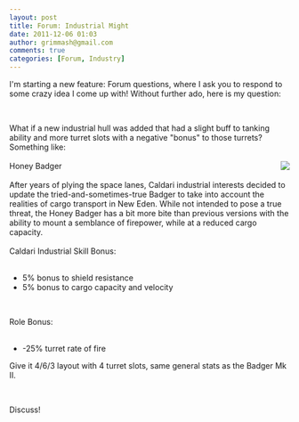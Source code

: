 ```yaml
---
layout: post
title: Forum: Industrial Might
date: 2011-12-06 01:03
author: grimmash@gmail.com
comments: true
categories: [Forum, Industry]
---
```

I'm starting a new feature: Forum questions, where I ask you to respond to some crazy idea I come up with! Without further ado, here is my question:<br /><p><br /></p><p>What if a new industrial hull was added that had a slight buff to tanking ability and more turret slots with a negative "bonus" to those turrets? Something like:<br /><br /><a href="http://grimmash.com/wp-content/uploads/2011/12/badgermk21.jpg" style="clear: right; float: right; margin-bottom: 1em; margin-left: 1em;"><img border="0" src="http://grimmash.com/wp-content/uploads/2011/12/badgermk21.jpg" /></a>Honey Badger<br /><br />After years of plying the space lanes, Caldari industrial interests decided to update the tried-and-sometimes-true Badger to take into account the realities of cargo transport in New Eden. While not intended to pose a true threat, the Honey Badger has a bit more bite than previous versions with the ability to mount a semblance of firepower, while at a reduced cargo capacity.<br /><br />Caldari Industrial Skill Bonus:<br /><br /><ul><li>5% bonus to shield resistance</li><li>5% bonus to cargo capacity and velocity</li></ul><br /><p>Role Bonus:<br /><br /><ul><li>-25% turret rate of fire</li></ul><p>Give it 4/6/3 layout with 4 turret slots, same general stats as the Badger Mk II.</p><p><br /></p><p>Discuss!</p></p><p><br /></p></p>
